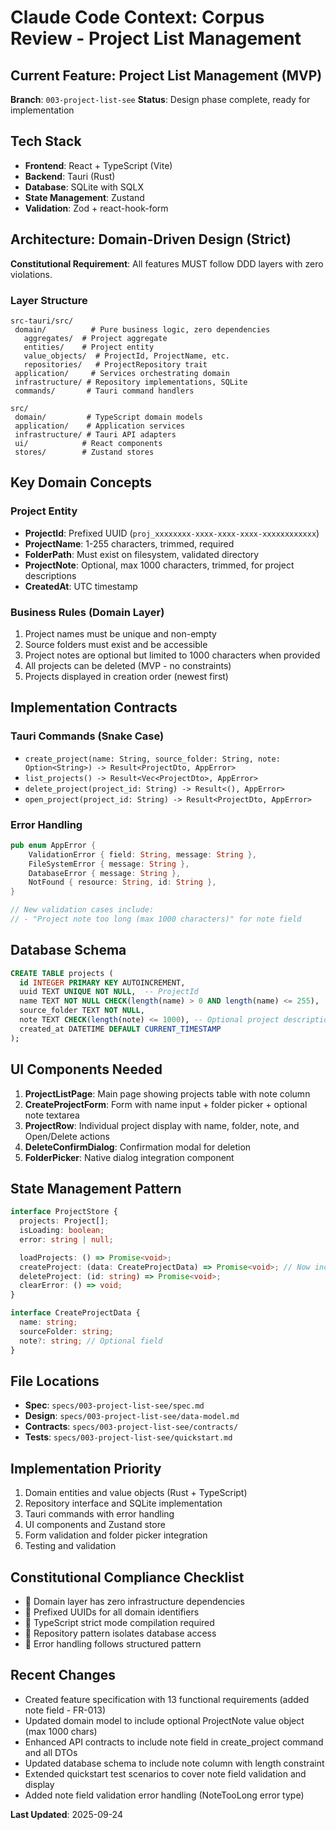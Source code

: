 # Claude Code Context: Corpus Review - Project List Management

## Current Feature: Project List Management (MVP)

**Branch**: `003-project-list-see`
**Status**: Design phase complete, ready for implementation

## Tech Stack

- **Frontend**: React + TypeScript (Vite)
- **Backend**: Tauri (Rust)
- **Database**: SQLite with SQLX
- **State Management**: Zustand
- **Validation**: Zod + react-hook-form

## Architecture: Domain-Driven Design (Strict)

**Constitutional Requirement**: All features MUST follow DDD layers with zero violations.

### Layer Structure

```
src-tauri/src/
 domain/          # Pure business logic, zero dependencies
   aggregates/  # Project aggregate
   entities/    # Project entity
   value_objects/  # ProjectId, ProjectName, etc.
   repositories/   # ProjectRepository trait
 application/     # Services orchestrating domain
 infrastructure/ # Repository implementations, SQLite
 commands/       # Tauri command handlers

src/
 domain/         # TypeScript domain models
 application/    # Application services
 infrastructure/ # Tauri API adapters
 ui/            # React components
 stores/        # Zustand stores
```

## Key Domain Concepts

### Project Entity

- **ProjectId**: Prefixed UUID (`proj_xxxxxxxx-xxxx-xxxx-xxxx-xxxxxxxxxxxx`)
- **ProjectName**: 1-255 characters, trimmed, required
- **FolderPath**: Must exist on filesystem, validated directory
- **ProjectNote**: Optional, max 1000 characters, trimmed, for project descriptions
- **CreatedAt**: UTC timestamp

### Business Rules (Domain Layer)

1. Project names must be unique and non-empty
2. Source folders must exist and be accessible
3. Project notes are optional but limited to 1000 characters when provided
4. All projects can be deleted (MVP - no constraints)
5. Projects displayed in creation order (newest first)

## Implementation Contracts

### Tauri Commands (Snake Case)

- `create_project(name: String, source_folder: String, note: Option<String>) -> Result<ProjectDto, AppError>`
- `list_projects() -> Result<Vec<ProjectDto>, AppError>`
- `delete_project(project_id: String) -> Result<(), AppError>`
- `open_project(project_id: String) -> Result<ProjectDto, AppError>`

### Error Handling

```rust
pub enum AppError {
    ValidationError { field: String, message: String },
    FileSystemError { message: String },
    DatabaseError { message: String },
    NotFound { resource: String, id: String },
}

// New validation cases include:
// - "Project note too long (max 1000 characters)" for note field
```

## Database Schema

```sql
CREATE TABLE projects (
  id INTEGER PRIMARY KEY AUTOINCREMENT,
  uuid TEXT UNIQUE NOT NULL,  -- ProjectId
  name TEXT NOT NULL CHECK(length(name) > 0 AND length(name) <= 255),
  source_folder TEXT NOT NULL,
  note TEXT CHECK(length(note) <= 1000), -- Optional project description
  created_at DATETIME DEFAULT CURRENT_TIMESTAMP
);
```

## UI Components Needed

1. **ProjectListPage**: Main page showing projects table with note column
2. **CreateProjectForm**: Form with name input + folder picker + optional note textarea
3. **ProjectRow**: Individual project display with name, folder, note, and Open/Delete actions
4. **DeleteConfirmDialog**: Confirmation modal for deletion
5. **FolderPicker**: Native dialog integration component

## State Management Pattern

```typescript
interface ProjectStore {
  projects: Project[];
  isLoading: boolean;
  error: string | null;

  loadProjects: () => Promise<void>;
  createProject: (data: CreateProjectData) => Promise<void>; // Now includes optional note
  deleteProject: (id: string) => Promise<void>;
  clearError: () => void;
}

interface CreateProjectData {
  name: string;
  sourceFolder: string;
  note?: string; // Optional field
}
```

## File Locations

- **Spec**: `specs/003-project-list-see/spec.md`
- **Design**: `specs/003-project-list-see/data-model.md`
- **Contracts**: `specs/003-project-list-see/contracts/`
- **Tests**: `specs/003-project-list-see/quickstart.md`

## Implementation Priority

1. Domain entities and value objects (Rust + TypeScript)
2. Repository interface and SQLite implementation
3. Tauri commands with error handling
4. UI components and Zustand store
5. Form validation and folder picker integration
6. Testing and validation

## Constitutional Compliance Checklist

-  Domain layer has zero infrastructure dependencies
-  Prefixed UUIDs for all domain identifiers
-  TypeScript strict mode compilation required
-  Repository pattern isolates database access
-  Error handling follows structured pattern

## Recent Changes

- Created feature specification with 13 functional requirements (added note field - FR-013)
- Updated domain model to include optional ProjectNote value object (max 1000 chars)
- Enhanced API contracts to include note field in create_project command and all DTOs
- Updated database schema to include note column with length constraint
- Extended quickstart test scenarios to cover note field validation and display
- Added note field validation error handling (NoteTooLong error type)

**Last Updated**: 2025-09-24
